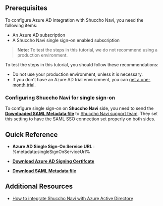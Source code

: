 ## Prerequisites

To configure Azure AD integration with Shuccho Navi, you need the following items:

- An Azure AD subscription
- A Shuccho Navi single sign-on enabled subscription

> **Note:**
> To test the steps in this tutorial, we do not recommend using a production environment.

To test the steps in this tutorial, you should follow these recommendations:

- Do not use your production environment, unless it is necessary.
- If you don't have an Azure AD trial environment, you can [get a one-month trial](https://azure.microsoft.com/pricing/free-trial/).

### Configuring Shuccho Navi for single sign-on

To configure single sign-on on **Shuccho Navi** side, you need to send the **[Downloaded SAML Metadata file](%metadata:metadataDownloadUrl%)** to [Shuccho Navi support team](mailto:sys_ntabtm@nta.co.jp). They set this setting to have the SAML SSO connection set properly on both sides.

## Quick Reference

* **Azure AD Single Sign-On Service URL** : %metadata:singleSignOnServiceUrl%

* **[Download Azure AD Signing Certifcate](%metadata:CertificateDownloadRawUrl%)**

* **[Download SAML Metadata file](%metadata:metadataDownloadUrl%)**



## Additional Resources

* [How to integrate Shuccho Navi with Azure Active Directory](https://docs.microsoft.com/azure/active-directory/saas-apps/shucchonavi-tutorial)
